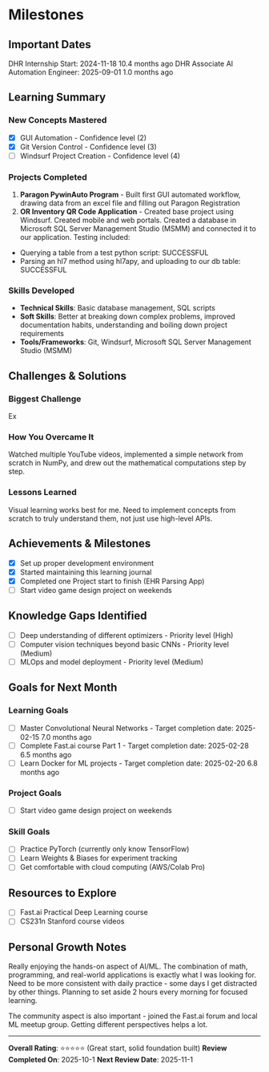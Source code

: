 # Milestones

## Important Dates
DHR Internship Start:                       2024-11-18
                                            10.4 months ago
DHR Associate AI Automation Engineer:       2025-09-01
                                            1.0 months ago


                
## Learning Summary

### New Concepts Mastered
- [x] GUI Automation - Confidence level (2)
- [x] Git Version Control - Confidence level (3)
- [ ] Windsurf Project Creation - Confidence level (4)

### Projects Completed
1. **Paragon PywinAuto Program** - Built first GUI automated workflow, drawing data from an excel file and filling out Paragon Registration
2. **OR Inventory QR Code Application** - Created base project using Windsurf. Created mobile and web portals. Created a database in Microsoft SQL Server Management Studio (MSMM) and connected it to our application. Testing included:
- Querying a table from a test python script: SUCCESSFUL
- Parsing an hl7 method using hl7apy, and uploading to our db table: SUCCESSFUL

### Skills Developed
- **Technical Skills**: Basic database management, SQL scripts
- **Soft Skills**: Better at breaking down complex problems, improved documentation habits, understanding and boiling down project requirements
- **Tools/Frameworks**: Git, Windsurf, Microsoft SQL Server Management Studio (MSMM)

## Challenges & Solutions

### Biggest Challenge
Ex

### How You Overcame It
Watched multiple YouTube videos, implemented a simple network from scratch in NumPy, and drew out the mathematical computations step by step.

### Lessons Learned
Visual learning works best for me. Need to implement concepts from scratch to truly understand them, not just use high-level APIs.

## Achievements & Milestones
- [x] Set up proper development environment
- [x] Started maintaining this learning journal
- [x] Completed one Project start to finish (EHR Parsing App)
- [ ] Start video game design project on weekends

## Knowledge Gaps Identified
- [ ] Deep understanding of different optimizers - Priority level (High)
- [ ] Computer vision techniques beyond basic CNNs - Priority level (Medium)
- [ ] MLOps and model deployment - Priority level (Medium)

## Goals for Next Month

### Learning Goals
- [ ] Master Convolutional Neural Networks - Target completion date: 2025-02-15
                                            7.0 months ago
- [ ] Complete Fast.ai course Part 1 - Target completion date: 2025-02-28
                                            6.5 months ago
- [ ] Learn Docker for ML projects - Target completion date: 2025-02-20
                                            6.8 months ago

### Project Goals
- [ ] Start video game design project on weekends

### Skill Goals
- [ ] Practice PyTorch (currently only know TensorFlow)
- [ ] Learn Weights & Biases for experiment tracking
- [ ] Get comfortable with cloud computing (AWS/Colab Pro)

## Resources to Explore
- [ ] Fast.ai Practical Deep Learning course
- [ ] CS231n Stanford course videos

## Personal Growth Notes
Really enjoying the hands-on aspect of AI/ML. The combination of math, programming, and real-world applications is exactly what I was looking for. Need to be more consistent with daily practice - some days I get distracted by other things. Planning to set aside 2 hours every morning for focused learning.

The community aspect is also important - joined the Fast.ai forum and local ML meetup group. Getting different perspectives helps a lot.

---
**Overall Rating**: ⭐⭐⭐⭐⭐ (Great start, solid foundation built)
**Review Completed On**: 2025-10-1
**Next Review Date**: 2025-11-1
